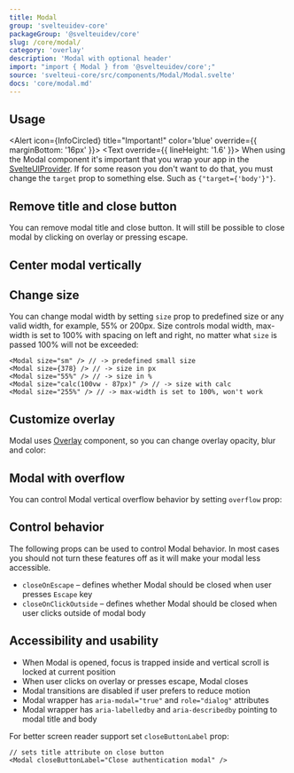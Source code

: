 ```yaml
---
title: Modal
group: 'svelteuidev-core'
packageGroup: '@svelteuidev/core'
slug: /core/modal/
category: 'overlay'
description: 'Modal with optional header'
import: "import { Modal } from '@svelteuidev/core';"
source: 'svelteui-core/src/components/Modal/Modal.svelte'
docs: 'core/modal.md'
---
```


<script>
	import { Alert, Text } from '@svelteuidev/core';
	import { Demo, ModalDemos } from '@svelteuidev/demos';
  import { InfoCircled } from 'radix-icons-svelte';
  import { Heading } from 'components';
</script>

<Heading />

## Usage

<Alert icon={InfoCircled} title="Important!" color='blue' override={{ marginBottom: '16px' }}>
  <Text override={{ lineHeight: '1.6' }}>
    When using the Modal component it's important that you wrap your app in the <a href='theming/svelteui-provider'>SvelteUIProvider</a>. If for some reason you don't want to do that, you must change the <code>target</code> prop to something else. Such as <code>{"target={'body'}"}</code>.
  </Text>
</Alert>

<Demo demo={ModalDemos.usage} />

## Remove title and close button

You can remove modal title and close button.
It will still be possible to close modal by clicking on overlay or pressing escape.

<Demo demo={ModalDemos.header} />

## Center modal vertically

<Demo demo={ModalDemos.centered} />

## Change size

You can change modal width by setting `size` prop to predefined size or any valid width, for example, 55% or 200px.
Size controls modal width, max-width is set to 100% with spacing on left and right, no matter what `size` is passed 100% will not be exceeded:

```tsx
<Modal size="sm" /> // -> predefined small size
<Modal size={378} /> // -> size in px
<Modal size="55%" /> // -> size in %
<Modal size="calc(100vw - 87px)" /> // -> size with calc
<Modal size="255%" /> // -> max-width is set to 100%, won't work
```

<Demo demo={ModalDemos.sizes} />

## Customize overlay

Modal uses [Overlay](/core/overlay/) component, so you can change overlay opacity, blur and color:

<Demo demo={ModalDemos.overlay} />

## Modal with overflow

You can control Modal vertical overflow behavior by setting `overflow` prop:

<Demo demo={ModalDemos.overflow} />

## Control behavior

The following props can be used to control Modal behavior.
In most cases you should not turn these features off as it will make your modal less accessible.

<!-- - `trapFocus` – defines whether focus should be trapped inside modal -->

- `closeOnEscape` – defines whether Modal should be closed when user presses `Escape` key
- `closeOnClickOutside` – defines whether Modal should be closed when user clicks outside of modal body

## Accessibility and usability

- When Modal is opened, focus is trapped inside and vertical scroll is locked at current position
- When user clicks on overlay or presses escape, Modal closes
- Modal transitions are disabled if user prefers to reduce motion
- Modal wrapper has `aria-modal="true"` and `role="dialog"` attributes
- Modal wrapper has `aria-labelledby` and `aria-describedby` pointing to modal title and body

For better screen reader support set `closeButtonLabel` prop:

```tsx
// sets title attribute on close button
<Modal closeButtonLabel="Close authentication modal" />
```

